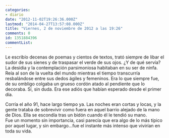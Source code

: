 ```yaml
---
categories:
- diario
date: "2012-11-02T19:26:36.000Z"
lastmod: "2014-04-27T13:57:08.000Z"
title: "Viernes, 2 de noviembre de 2012 a las 19:26"
comments: 0
id: 1351884396
commentList:
---
```


Le escribío decenas de poemas y cientos de textos, trató siempre de libar el sudor de sus sienes y de traspasar el verde de sus ojos. ¿Y de qué servía? La desidia y la contemplación parsimoniosa habitaban en su ser de ninfa. Reía al son de la vuelta del mundo mientras el tiempo transcurría resbalándose entre sus dedos ágiles y femeninos. Era lo que siempre fue, de su ombligo colgaba un grueso cordón atado al pendiente que lo decoraba. Sí, sin duda. Era ese adiós que habían esperado desde el primer día.  
  
Corría el año 91, hace largo tiempo ya. Las noches eran cortas y locas, y la gente trataba de sobrevivir como fuera en aquel barrio alejado de la mano de Dios. Ella se escondía tras un bidón cuando él le tendió su mano.  
Fue un momento sin importancia, casi parecía que era algo de lo más típico por aquel lugar, y sin embargo...fue el instante más intenso que vivirían en toda su vida.